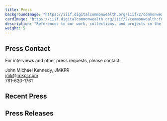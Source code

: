 ```yaml
---
title: Press
backgroundImage: "https://iiif.digitalcommonwealth.org/iiif/2/commonwealth:x633f9536/5059,2047,4782,3064/1200,/0/default.jpg"
cardImage: "https://iiif.digitalcommonwealth.org/iiif/2/commonwealth:fn107c55x/1964,782,2862,1621/,300/0/default.jpg"
description: "References to our work, collections, and projects in the media"
weight: 5
---
```


## Press Contact

For interviews and other press requests, please contact:

John Michael Kennedy, JMKPR   
<jmk@jmkpr.com>   
781-620-1761

## Recent Press

## Press Releases
